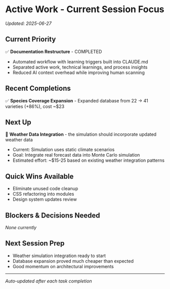 # Active Work - Current Session Focus

*Updated: 2025-06-27*

## Current Priority  
✅ **Documentation Restructure** - COMPLETED
- Automated workflow with learning triggers built into CLAUDE.md
- Separated active work, technical learnings, and process insights
- Reduced AI context overhead while improving human scanning

## Recent Completions
✅ **Species Coverage Expansion** - Expanded database from 22 → 41 varieties (+86%), cost ~$23

## Next Up
🎯 **Weather Data Integration** - the simulation should incorporate updated weather data
- Current: Simulation uses static climate scenarios
- Goal: Integrate real forecast data into Monte Carlo simulation
- Estimated effort: ~$15-25 based on existing weather integration patterns

## Quick Wins Available  
- Eliminate unused code cleanup
- CSS refactoring into modules
- Design system updates review

## Blockers & Decisions Needed
*None currently*

## Next Session Prep
- Weather simulation integration ready to start
- Database expansion proved much cheaper than expected
- Good momentum on architectural improvements

---
*Auto-updated after each task completion*